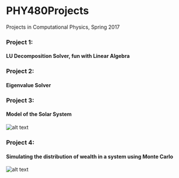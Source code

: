 # PHY480Projects
Projects in Computational Physics, Spring 2017

### Project 1:
#### LU Decomposition Solver, fun with Linear Algebra

### Project 2:
#### Eigenvalue Solver

### Project 3:
#### Model of the Solar System
![alt text](https://github.com/victoreram/PHY480Projects/blob/master/Project3/solar_system_no_interactions.png "The Solar System")


### Project 4:
#### Simulating the distribution of wealth in a system using Monte Carlo
![alt text](https://github.com/victoreram/PHY480Projects/blob/master/Project4/Pareto_initial.png "The Pareto Distribution")

